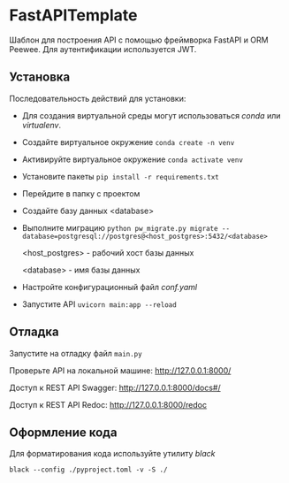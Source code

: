 # FastAPITemplate
Шаблон для построения API с помощью фреймворка FastAPI и ORM Peewee. Для аутентификации используется JWT.

  

## Установка

Последовательность действий для установки:

- Для создания виртуальной среды могут использоваться *conda* или *virtualenv*.

- Создайте виртуальное окружение `conda create -n venv`

- Активируйте виртуальное окружение `conda activate venv`

- Установите пакеты `pip install -r requirements.txt`

- Перейдите в папку с проектом 

- Создайте базу данных \<database\>

- Выполните миграцию `python pw_migrate.py migrate --database=postgresql://postgres@<host_postgres>:5432/<database>`

  \<host_postgres\> - рабочий хост базы данных

  \<database\> - имя базы данных

- Настройте конфигурационный файл *conf.yaml*

- Запустите API `uvicorn main:app --reload`

    

## Отладка

Запустите на отладку файл `main.py`

Проверьте API на локальной машине: http://127.0.0.1:8000/

Доступ к REST API Swagger: http://127.0.0.1:8000/docs#/

Доступ к REST API Redoc: http://127.0.0.1:8000/redoc

  

## Оформление кода

Для форматирования кода используйте утилиту *black*

`black --config ./pyproject.toml -v -S ./`

